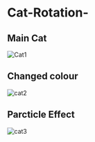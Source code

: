 # Cat-Rotation-


## Main Cat
![Cat1](https://github.com/SharipovRus/Cat-Rotation-/assets/106979924/aa6b1f1f-2bf8-4385-9fbc-d0075dd4a9cd)

## Changed colour
![cat2](https://github.com/SharipovRus/Cat-Rotation-/assets/106979924/a3c147a8-6c41-47d3-9933-862d49ed31c5)

## Parcticle Effect
![cat3](https://github.com/SharipovRus/Cat-Rotation-/assets/106979924/9fa8e4f8-5984-4531-aa1e-6425d3e6d382)
